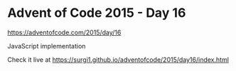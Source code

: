 # Advent of Code 2015 - Day 16

https://adventofcode.com/2015/day/16

JavaScript implementation

Check it live at https://surgi1.github.io/adventofcode/2015/day16/index.html